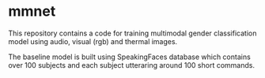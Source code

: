 # mmnet

This repository contains a code for training multimodal gender classification model using audio, visual (rgb) and thermal images.

The baseline model is built using SpeakingFaces database which contains over 100 subjects and each subject utteraring around 100 short commands.
